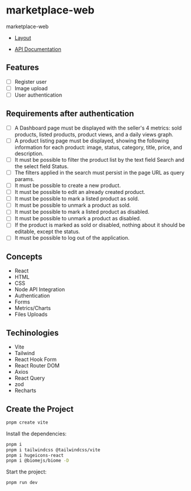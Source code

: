 # marketplace-web
marketplace-web

- [Layout](https://www.figma.com/design/gI7wlBcGyOfWXLAWDEScJ1/Gestão-de-Marketplace?node-id=0-1&p=f&t=kjrQxuefuVxtVZ5c-0)

- [API Documentation](https://rocketseat-mba-marketplace.apidocumentation.com/reference)

## Features
- [ ] Register user
- [ ] Image upload
- [ ] User authentication

## Requirements after authentication
- [ ] A Dashboard page must be displayed with the seller's 4 metrics: sold products, listed products, product views, and a daily views graph.
- [ ] A product listing page must be displayed, showing the following information for each product: image, status, category, title, price, and description.
- [ ] It must be possible to filter the product list by the text field Search and the select field Status.
- [ ] The filters applied in the search must persist in the page URL as query params.
- [ ] It must be possible to create a new product.
- [ ] It must be possible to edit an already created product.
- [ ] It must be possible to mark a listed product as sold.
- [ ] It must be possible to unmark a product as sold.
- [ ] It must be possible to mark a listed product as disabled.
- [ ] It must be possible to unmark a product as disabled.
- [ ] If the product is marked as sold or disabled, nothing about it should be editable, except the status.
- [ ] It must be possible to log out of the application.

## Concepts
- React
- HTML
- CSS
- Node API Integration
- Authentication
- Forms
- Metrics/Charts
- Files Uploads

## Techinologies
- Vite
- Tailwind
- React Hook Form
- React Router DOM
- Axios
- React Query
- zod
- Recharts

## Create the Project
```sh
pnpm create vite
```

Install the dependencies:
```sh
pnpm i
pnpm i tailwindcss @tailwindcss/vite
pnpm i hugeicons-react
pnpm i @biomejs/biome -D
```

Start the project:
```sh
pnpm run dev
```